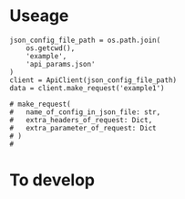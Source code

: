 # Useage
    json_config_file_path = os.path.join(
        os.getcwd(),
        'example',
        'api_params.json'
    )
    client = ApiClient(json_config_file_path)
    data = client.make_request('example1')

    # make_request(
    #   name_of_config_in_json_file: str,
    #   extra_headers_of_request: Dict,
    #   extra_parameter_of_request: Dict
    # )
    #


# To develop 

